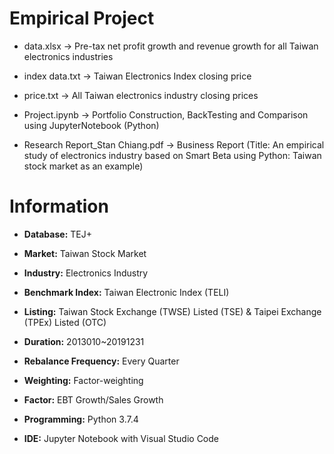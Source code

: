 # Empirical Project

- data.xlsx -> Pre-tax net profit growth and revenue growth for all Taiwan electronics industries 

- index data.txt -> Taiwan Electronics Index closing price

- price.txt -> All Taiwan electronics industry closing prices

- Project.ipynb -> Portfolio Construction, BackTesting and Comparison using JupyterNotebook (Python)

- Research Report_Stan Chiang.pdf -> Business Report (Title: An empirical study of electronics industry based on Smart Beta using Python: Taiwan stock market as an example)

# Information
- **Database:** TEJ+

- **Market:** Taiwan Stock Market

- **Industry:** Electronics Industry

- **Benchmark Index:** Taiwan Electronic Index (TELI)

- **Listing:** Taiwan Stock Exchange (TWSE) Listed (TSE) & Taipei Exchange (TPEx) Listed (OTC)

- **Duration:** 2013010~20191231

- **Rebalance Frequency:** Every Quarter

- **Weighting:** Factor-weighting

- **Factor:** EBT Growth/Sales Growth

- **Programming:** Python 3.7.4

- **IDE:** Jupyter Notebook with Visual Studio Code
